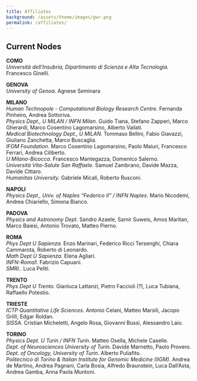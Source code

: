 ```yaml
---
title: Affiliates
background: /assets/theme/images/gwr.png
permalink: /affiliates/
---
```


## Current Nodes

**COMO**  
*Università dell’Insubria, Dipartimento di Scienza e Alta Tecnologia.* Francesco Ginelli.

**GENOVA**  
*University of Genoa.* Agnese Seminara  

**MILANO**  
*Human Technopole - Computational Biology Research Centre.* Fernanda Pinheiro, Andrea Sottoriva.  
*Physics Dept., U MILAN / INFN Milan.* Guido Tiana, Stefano Zapperi, Marco Gherardi, Marco Cosentino Lagomarsino, Alberto Vailati.  
*Medical Biotechnology Dept., U MILAN.* Tommaso Bellini, Fabio Giavazzi, Giuliano Zanchetta, Marco Buscaglia.  
*IFOM Foundation.* Marco Cosentino Lagomarsino, Paolo Maiuri, Francesco Ferrari, Andrea Ciliberto.  
*U Milano-Bicocca*. Francesco Mantegazza, Domenico Salerno.  
 *Università Vita-Salute San Raffaele*. Samuel Zambrano, Davide Mazza, Davide Cittaro.  
 *Humanitas University.* Gabriele Micali, Roberto Rusconi.  

**NAPOLI**  
*Physics Dept., Univ. of Naples “Federico II” / INFN Naples.* Mario Nicodemi, Andrea Chiariello, Simona Bianco.  

**PADOVA**  
*Physics and Astronomy Dept.* Sandro Azaele, Samir Suweis, Amos Maritan, Marco Baiesi, Antonio Trovato, Matteo Pierno.  

**ROMA**  
*Phys Dept U Sapienza.* Enzo Marinari, Federico Ricci Tersenghi, Chiara Cammarota, Roberto di Leonardo.  
*Math Dept U Sapienza.* Elena Agliari.  
*INFN-Roma1.* Fabrizio Capuani.  
*SMRI..* Luca Peliti.  

**TRENTO**  
*Phys Dept U Trento.* Gianluca Lattanzi, Pietro Faccioli (?), Luca Tubiana, Raffaello Potestio.  

**TRIESTE**   
*ICTP Quantitative Life Sciences.* Antonio Celani, Matteo Marsili, Jacopo Grilli, Edgar Roldan.  
*SISSA.* Cristian Micheletti, Angelo Rosa, Giovanni Bussi, Alessandro Laio.  

**TORINO**  
*Physics Dept. U Turin / INFN Turin.* Matteo Osella, Michele Caselle.  
*Dept. of Neurosciences University of Turin.* Davide Marnetto, Paolo Provero.  
*Dept. of Oncology, University of Turin.* Alberto Puliafito.  
*Politecnico di Torino & Italian Institute for Genomic Medicine (IIGM).* Andrea de Martino, Andrea Pagnani, Carla Bosia, Alfredo Braunstein, Luca Dall’Asta, Andrea Gamba, Anna Paola Muntoni.  


